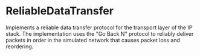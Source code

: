 # ReliableDataTransfer

Implements a reliable data transfer protocol for the transport layer of the IP stack. The implementation uses the "Go Back N" protocol to reliably deliver packets in order in the simulated network that causes packet loss and reordering.
